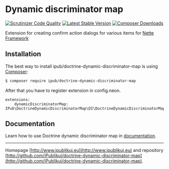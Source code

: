 # Dynamic discriminator map

[![Scrutinizer Code Quality](https://img.shields.io/scrutinizer/g/iPublikuj/doctrine-dynamic-discriminator-map.svg?style=flat-square)](https://scrutinizer-ci.com/g/iPublikuj/doctrine-dynamic-discriminator-map/?branch=master)
[![Latest Stable Version](https://img.shields.io/packagist/v/ipub/doctrine-dynamic-discriminator-map.svg?style=flat-square)](https://packagist.org/packages/ipub/doctrine-dynamic-discriminator-map)
[![Composer Downloads](https://img.shields.io/packagist/dt/ipub/doctrine-dynamic-discriminator-map.svg?style=flat-square)](https://packagist.org/packages/ipub/doctrine-dynamic-discriminator-map)

Extension for creating confirm action dialogs for various items for [Nette Framework](http://nette.org/)

## Installation

The best way to install ipub/doctrine-dynamic-discriminator-map is using  [Composer](http://getcomposer.org/):

```sh
$ composer require ipub/doctrine-dynamic-discriminator-map
```

After that you have to register extension in config.neon.

```neon
extensions:
	dynamicDiscriminatorMap: IPub\DoctrineDynamicDiscriminatorMap\DI\DoctrineDynamicDiscriminatorMapExtension
```

## Documentation

Learn how to use Doctrine dynamic discriminator map in [documentation](https://github.com/iPublikuj/doctrine-dynamic-discriminator-map/blob/master/docs/en/index.md).

***
Homepage [http://www.ipublikuj.eu](http://www.ipublikuj.eu) and repository [http://github.com/iPublikuj/doctrine-dynamic-discriminator-map](http://github.com/iPublikuj/doctrine-dynamic-discriminator-map).